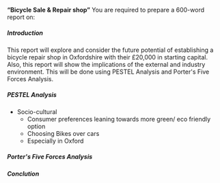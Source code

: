 **“Bicycle Sale & Repair shop”**
You are required to prepare a 600-word report on:

##### Introduction
This report will explore and consider the future potential of establishing a bicycle repair shop in Oxfordshire with their £20,000 in starting capital. Also, this report will show the implications of the external and industry environment. This will be done using PESTEL Analysis and Porter's Five Forces Analysis. 
##### PESTEL Analysis
- Socio-cultural 
	- Consumer preferences leaning towards more green/ eco friendly option 
	- Choosing Bikes over cars
	- Especially in Oxford  


##### Porter's Five Forces Analysis

##### Conclution
